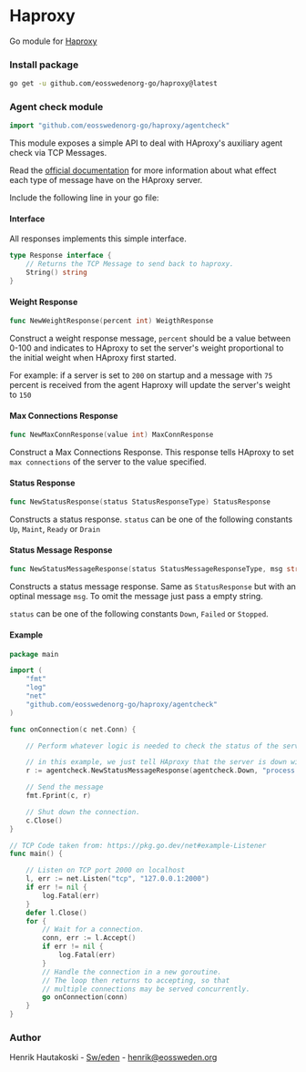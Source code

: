 # Haproxy

Go module for [Haproxy](https://www.haproxy.com)

### Install package

``` bash
go get -u github.com/eosswedenorg-go/haproxy@latest
```

### Agent check module

```go
import "github.com/eosswedenorg-go/haproxy/agentcheck"
```

This module exposes a simple API to deal with HAproxy's auxiliary agent check via TCP Messages.

Read the [official documentation](https://cbonte.github.io/haproxy-dconv/1.7/configuration.html#5.2-agent-check)
for more information about what effect each type of message have on the HAproxy server.

Include the following line in your go file:

#### Interface

All responses implements this simple interface.
```go
type Response interface {
    // Returns the TCP Message to send back to haproxy.
    String() string
}
```

#### Weight Response

```go
func NewWeightResponse(percent int) WeigthResponse
```

Construct a weight response message, `percent` should be a value between 0-100 and indicates to HAproxy to
set the server's weight proportional to the initial weight when HAproxy first started.

For example: if a server is set to `200` on startup and a message with `75` percent is received from the agent
Haproxy will update the server's weight to `150`


#### Max Connections Response

```go
func NewMaxConnResponse(value int) MaxConnResponse
```

Construct a Max Connections Response. This response tells HAproxy to set `max connections`
of the server to the value specified.


#### Status Response

```go
func NewStatusResponse(status StatusResponseType) StatusResponse
```
Constructs a status response. `status` can be one of the following constants `Up`, `Maint`, `Ready` or `Drain`

#### Status Message Response

```go
func NewStatusMessageResponse(status StatusMessageResponseType, msg string) StatusMessageResponse
```
Constructs a status message response. Same as `StatusResponse` but with an optinal message `msg`.
To omit the message just pass a empty string.

`status` can be one of the following constants `Down`, `Failed` or `Stopped`.

#### Example

```go
package main

import (
    "fmt"
	"log"
	"net"
    "github.com/eosswedenorg-go/haproxy/agentcheck"
)

func onConnection(c net.Conn) {

    // Perform whatever logic is needed to check the status of the server.

    // in this example, we just tell HAproxy that the server is down with some helpful message.
    r := agentcheck.NewStatusMessageResponse(agentcheck.Down, "process is not running")

    // Send the message
    fmt.Fprint(c, r)

    // Shut down the connection.
    c.Close()
}

// TCP Code taken from: https://pkg.go.dev/net#example-Listener
func main() {

	// Listen on TCP port 2000 on localhost
	l, err := net.Listen("tcp", "127.0.0.1:2000")
	if err != nil {
		log.Fatal(err)
	}
	defer l.Close()
	for {
		// Wait for a connection.
		conn, err := l.Accept()
		if err != nil {
			log.Fatal(err)
		}
		// Handle the connection in a new goroutine.
		// The loop then returns to accepting, so that
		// multiple connections may be served concurrently.
		go onConnection(conn)
	}
}
```

### Author

Henrik Hautakoski - [Sw/eden](https://eossweden.org/) - [henrik@eossweden.org](mailto:henrik@eossweden.org)
